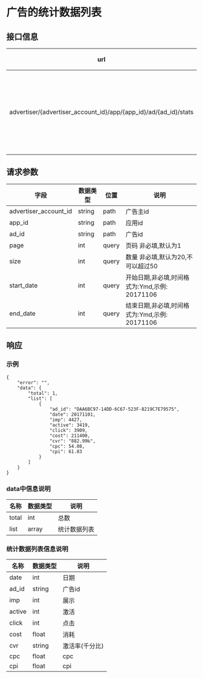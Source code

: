﻿# 广告的统计数据列表

## 接口信息

url | method | 说明
---|---|--
advertiser/{advertiser_account_id}/app/{app_id}/ad/{ad_id}/stats | GET | 广告的统计数据列表

## 请求参数

字段 | 数据类型 | 位置 | 说明
---|---|--|--
advertiser_account_id | string | path | 广告主id
app_id | string | path | 应用id
ad_id | string | path | 广告id
page | int | query | 页码 非必填,默认为1
size | int | query | 数量 非必填,默认为20,不可以超过50 
start_date | int | query | 开始日期,非必填,时间格式为:Ymd,示例: 20171106
end_date | int | query | 结束日期,非必填,时间格式为:Ymd,示例: 20171106

## 响应
### 示例

```
{
    "error": "",
    "data": {
        "total": 1,
        "list": [
            {
                "ad_id": "DAA6BC97-14DD-6C67-523F-8219C7E79575",
                "date": 20171101,
                "imp": 4427,
                "active": 3419,
                "click": 3909,
                "cost": 211400,
                "cvr": "882.99‰",
                "cpc": 54.08,
                "cpi": 61.83
            }
        ]
    }
}
```

### data中信息说明

名称 | 数据类型 | 说明
---|---|--
total | int | 总数
list | array | 统计数据列表

### 统计数据列表信息说明

名称 | 数据类型 | 说明
---|---|--
date | int | 日期
ad_id | string | 广告id
imp | int | 展示
active | int | 激活
click | int | 点击
cost | float | 消耗
cvr | string | 激活率(千分比)
cpc | float | cpc
cpi | float | cpi
